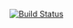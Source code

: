 [![Build Status](https://app.travis-ci.com/hlomla/greetings-exercise.svg?branch=gh-pages)](https://app.travis-ci.com/hlomla/greetings-exercise)
